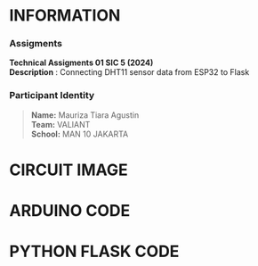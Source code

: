 # INFORMATION 
### Assigments
**Technical Assigments 01 SIC 5 (2024)**<br>
**Description** : Connecting DHT11 sensor data from ESP32 to Flask
### Participant Identity
> **Name:** Mauriza Tiara Agustin<br>
> **Team:**  VALIANT<br>
> **School:** MAN 10 JAKARTA

# CIRCUIT IMAGE

# ARDUINO CODE

# PYTHON FLASK CODE
